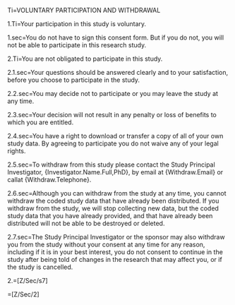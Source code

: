 Ti=VOLUNTARY PARTICIPATION AND WITHDRAWAL 

1.Ti=Your participation in this study is voluntary.

1.sec=You do not have to sign this consent form.  But if you do not, you will not be able to participate in this research study. 

2.Ti=You are not obligated to participate in this study.

2.1.sec=Your questions should be answered clearly and to your satisfaction, before you choose to participate in the study.

2.2.sec=You may decide not to participate or you may leave the study at any time. 

2.3.sec=Your decision will not result in any penalty or loss of benefits to which you are entitled.

2.4.sec=You have a right to download or transfer a copy of all of your own study data.
By agreeing to participate you do not waive any of your legal rights.

2.5.sec=To withdraw from this study please contact the Study Principal Investigator, {Investigator.Name.Full,PhD}, by email at {Withdraw.Email} or callat  {Withdraw.Telephone}.

2.6.sec=Although you can withdraw from the study at any time, you cannot withdraw the coded study data that have already been distributed. If you withdraw from the study, we will stop collecting new data, but the coded study data that you have already provided, and that have already been distributed will not be able to be destroyed or deleted.

2.7.sec=The Study Principal Investigator or the sponsor may also withdraw you from the study without your consent at any time for any reason, including if it is in your best interest, you do not consent to continue in the study after being told of changes in the research that may affect you, or if the study is cancelled.

2.=[Z/Sec/s7]

=[Z/Sec/2]